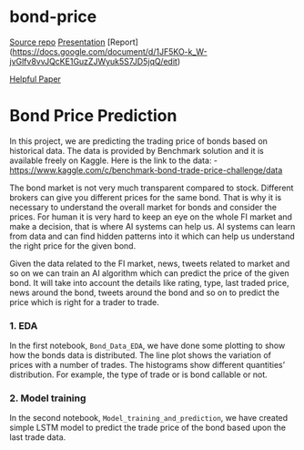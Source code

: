 # bond-price
[Source repo](https://github.com/Pirimid/bond-price-prediction)
[Presentation](https://docs.google.com/presentation/d/1dY-H9sCrjDUCAt_IEq_cEXtWSVEHhqBQI-YBALwyluI/mobilepresent?slide=id.g122d37a8aeb_0_100)
[Report] (https://docs.google.com/document/d/1JF5KO-k_W-jvGlfv8vvJQcKE1GuzZJWyuk5S7JD5jqQ/edit)

[Helpful Paper](https://medium.com/@thomasbacas/predicting-accurate-bond-prices-with-neural-networks-ff46c051c25c)


# Bond Price Prediction 

In this project, we are predicting the trading price of bonds based on historical data. The data is provided by Benchmark solution and it is available freely on Kaggle. Here is the link to the data: - https://www.kaggle.com/c/benchmark-bond-trade-price-challenge/data

The bond market is not very much transparent compared to stock. Different brokers can give you different prices for the same bond. That is why it is necessary to understand the overall market for bonds and consider the prices. For human it is very hard to keep an eye on the whole FI market and make a decision, that is where AI systems can help us. AI systems can learn from data and can find hidden patterns into it which can help us understand the right price for the given bond. 

Given the data related to the FI market, news, tweets related to market and so on we can train an AI algorithm which can predict the price of the given bond. It will take into account the details like rating, type, last traded price, news around the bond, tweets around the bond and so on to predict the price which is right for a trader to trade. 

### 1. EDA
In the first notebook, `Bond_Data_EDA`, we have done some plotting to show how the bonds data is distributed. 
The line plot shows the variation of prices with a number of trades. 
The histograms show different quantities’ distribution. For example, the type of trade or is bond callable or not. 

### 2. Model training
In the second notebook, `Model_training_and_prediction`, we have created simple LSTM model to predict the trade price of the bond based upon the last trade data.
